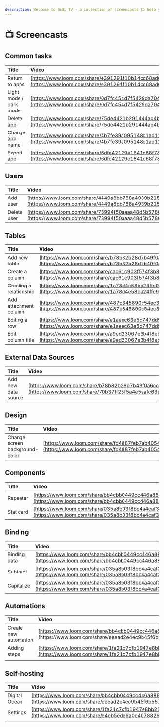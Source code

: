 ```yaml
---
description: Welcome to Budi TV - a collection of screencasts to help you master Budibase.
---
```


# 📺 Screencasts

## Common tasks

| Title | Video |
| :--- | :--- |
| Return to apps | [https://www.loom.com/share/e391291f10b14cc68ad63ac23324d486](https://www.loom.com/share/e391291f10b14cc68ad63ac23324d486) |
| Light mode / dark mode | [https://www.loom.com/share/0d7fc454d7f5429da7042822d3832dae](https://www.loom.com/share/0d7fc454d7f5429da7042822d3832dae) |
| Delete app | [https://www.loom.com/share/75de4421b291444ab4bd9c9e52cff10e](https://www.loom.com/share/75de4421b291444ab4bd9c9e52cff10e) |
| Change app name | [https://www.loom.com/share/4b7fe39a095148c1ad11268b7b93d5da](https://www.loom.com/share/4b7fe39a095148c1ad11268b7b93d5da) |
| Export app | [https://www.loom.com/share/6dfe42129e1841c68f78b38ac82cccbb](https://www.loom.com/share/6dfe42129e1841c68f78b38ac82cccbb) |

## Users

| Title | Video |
| :--- | :--- |
| Add user | [https://www.loom.com/share/4449a8bb788a4939b215b7e4843fcc2a](https://www.loom.com/share/4449a8bb788a4939b215b7e4843fcc2a) |
| Delete user | [https://www.loom.com/share/73994f50aaaa48d5b578055b7e4ef326](https://www.loom.com/share/73994f50aaaa48d5b578055b7e4ef326) |



## Tables

| Title | Video |
| :--- | :--- |
| Add new table | [https://www.loom.com/share/b78b82b28d7b49f0a6cc8f487d264a02](https://www.loom.com/share/b78b82b28d7b49f0a6cc8f487d264a02) |
| Create a column | [https://www.loom.com/share/cac61c903f574f3b84f3b871502de38f](https://www.loom.com/share/cac61c903f574f3b84f3b871502de38f) |
| Creating a relationship | [https://www.loom.com/share/1a78d4e58ba24ffe93a3fefbe0f728be](https://www.loom.com/share/1a78d4e58ba24ffe93a3fefbe0f728be) |
| Add attachment column | [https://www.loom.com/share/487b345890c54ec39c8b9667a7ec21cb](https://www.loom.com/share/487b345890c54ec39c8b9667a7ec21cb) |
| Editing a row | [https://www.loom.com/share/e1aeec63e5d747dd9ef6e1006d3c59ce](https://www.loom.com/share/e1aeec63e5d747dd9ef6e1006d3c59ce) |
| Edit column title | [https://www.loom.com/share/a9ed23067e3b4f8eb31593436c1da7d9](https://www.loom.com/share/a9ed23067e3b4f8eb31593436c1da7d9) |



## External Data Sources

| Title | Video |
| :--- | :--- |
| Add new data source | [https://www.loom.com/share/b78b82b28d7b49f0a6cc8f487d264a02](https://www.loom.com/share/70b37ff25f5a4e5aafc63e228191498d) |



## Design

| Title | Video |
| :--- | :--- |
| Change screen background-color | [https://www.loom.com/share/fd4887feb7ab4054aa51d5151890c76c](https://www.loom.com/share/fd4887feb7ab4054aa51d5151890c76c) |



## Components

| Title | Video |
| :--- | :--- |
| Repeater | [https://www.loom.com/share/bb4cbb0449cc446a8898ef555d00417a](https://www.loom.com/share/bb4cbb0449cc446a8898ef555d00417a) |
| Stat card | [https://www.loom.com/share/035a8b03f8bc4a4caf3699477a49385a](https://www.loom.com/share/035a8b03f8bc4a4caf3699477a49385a) |



## Binding

| Title | Video |
| :--- | :--- |
| Binding data | [https://www.loom.com/share/bb4cbb0449cc446a8898ef555d00417a](https://www.loom.com/share/bb4cbb0449cc446a8898ef555d00417a) |
| Subtract | [https://www.loom.com/share/035a8b03f8bc4a4caf3699477a49385a](https://www.loom.com/share/035a8b03f8bc4a4caf3699477a49385a) |
| Capitalize | [https://www.loom.com/share/035a8b03f8bc4a4caf3699477a49385a](https://www.loom.com/share/035a8b03f8bc4a4caf3699477a49385a) |



## Automations

| Title | Video |
| :--- | :--- |
| Create new automation | [https://www.loom.com/share/bb4cbb0449cc446a8898ef555d00417a](https://www.loom.com/share/eeead2e4ec9b45f6b557a493abbf2472) |
| Adding steps | [https://www.loom.com/share/1fa21c7cfb1947e8bb217a81aeec1e7d](https://www.loom.com/share/1fa21c7cfb1947e8bb217a81aeec1e7d) |
|  |  |



## Self-hosting

| Title | Video |
| :--- | :--- |
| Digital Ocean | [https://www.loom.com/share/bb4cbb0449cc446a8898ef555d00417a](https://www.loom.com/share/eeead2e4ec9b45f6b557a493abbf2472) |
| Settings | [https://www.loom.com/share/1fa21c7cfb1947e8bb217a81aeec1e7d](https://www.loom.com/share/e4eb5ede6a0e40788298356ad8f47c25) |
|  |  |

